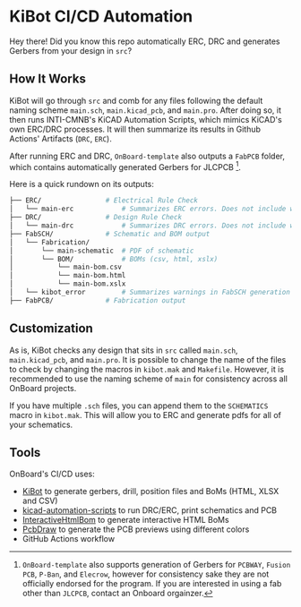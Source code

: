 # KiBot CI/CD Automation
Hey there! Did you know this repo automatically ERC, DRC and generates Gerbers from your design in `src`?

## How It Works
KiBot will go through `src` and comb for any files following the default naming scheme `main.sch`, `main.kicad_pcb`, and `main.pro`. After doing so, it then runs INTI-CMNB's KiCAD Automation Scripts, which mimics KiCAD's own ERC/DRC processes. It will then summarize its results in Github Actions' Artifacts (`DRC`, `ERC`).

After running ERC and DRC, `OnBoard-template` also outputs a `FabPCB` folder, which contains automatically generated Gerbers for JLCPCB [^2]. 

Here is a quick rundown on its outputs:
```bash
├── ERC/                # Electrical Rule Check
│   └── main-erc            # Summarizes ERC errors. Does not include warnings
├── DRC/                # Design Rule Check
│   └── main-drc            # Summarizes DRC errors. Does not include warnings
├── FabSCH/             # Schematic and BOM output
│   └── Fabrication/        
│       └── main-schematic  # PDF of schematic
│       └── BOM/            # BOMs (csv, html, xslx)
│           └── main-bom.csv
│           └── main-bom.html
│           └── main-bom.xslx
│   └── kibot_error         # Summarizes warnings in FabSCH generation
├── FabPCB/             # Fabrication output

```


[^2]: `OnBoard-template` also supports generation of Gerbers for `PCBWAY`, `Fusion PCB`, `P-Ban`, and `Elecrow`, however for consistency sake they are not officially endorsed for the program. If you are interested in using a fab other than `JLCPCB`, contact an Onboard orgainzer.

## Customization
As is, KiBot checks any design that sits in `src` called `main.sch`, `main.kicad_pcb`, and `main.pro`. It is possible to change the name of the files to check by changing the macros in `kibot.mak` and `Makefile`. However, it is recommended to use the naming scheme of `main` for consistency across all OnBoard projects.

If you have multiple `.sch` files, you can append them to the `SCHEMATICS` macro in `kibot.mak`. This will allow you to ERC and generate pdfs for all of your schematics.

## Tools

OnBoard's CI/CD uses: 
* [KiBot](https://github.com/INTI-CMNB/KiBot) to generate gerbers, drill, position files and BoMs (HTML, XLSX and CSV)
* [kicad-automation-scripts](https://github.com/INTI-CMNB/kicad-automation-scripts) to run DRC/ERC, print schematics and PCB
* [InteractiveHtmlBom](https://github.com/INTI-CMNB/InteractiveHtmlBom) to generate interactive HTML BoMs
* [PcbDraw](https://github.com/INTI-CMNB/PcbDraw) to generate the PCB previews using different colors
* GitHub Actions workflow